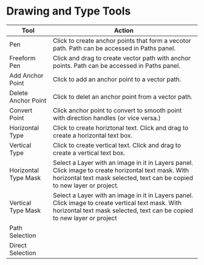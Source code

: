 # Drawing and Type Tools

| Tool | Action |
| --- | --- |
| Pen | Click to create anchor points that form a vecotor path. Path can be accessed in Paths panel. |
| Freeform Pen | Click and drag to create vector path with anchor points. Path can be accessed in Paths panel. |
| Add Anchor Point | Click to add an anchor point to a vector path. |
| Delete Anchor Point | Click to delet an anchor point from a vector path. |
| Convert Point | Click anchor point to convert to smooth point with direction handles (or vice versa.) |
| Horizontal Type | Click to create horiztonal text. Click and drag to create a horizontal text box. |
| Vertical Type | Click to create vertical text. Click and drag to create a vertical text box. |
| Horizontal Type Mask | Select a Layer with an image in it in Layers panel. Click image to create horizontal text mask. With horizontal text mask selected, text can be copied to new layer or project. |
| Vertical Type Mask | Select a Layer with an image in it in Layers panel. Click image to create vertical text mask. With horizontal text mask selected, text can be copied to new layer or project |
| Path Selection | |
| Direct Selection | |